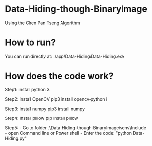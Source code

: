 # Data-Hiding-though-BinaryImage
 Using the Chen Pan Tseng Algorithm

# How to run?
You can run directly at: ./app/Data-Hiding/Data-Hiding.exe

# How does the code work?
Step1: install python 3

Step2: install OpenCV
      pip3 install opencv-python i

Step3: install numpy
      pip3 install numpy

Step4: install pillow
     pip install pillow

Step5:
    - Go to folder .\Data-Hiding-though-BinaryImage\venv\Include\
    - open Command line or Power shell
    - Enter the code: "python Data-Hiding.py"


